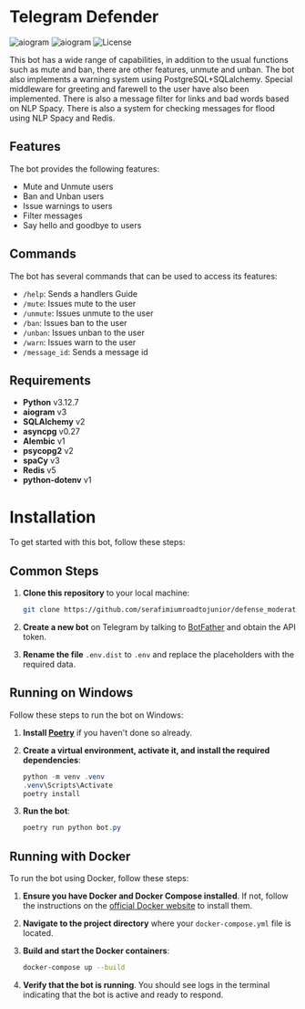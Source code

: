 # Telegram Defender

![aiogram](https://img.shields.io/badge/python-v3.12.7-blue.svg?logo=python&logoColor=yellow) ![aiogram](https://img.shields.io/badge/aiogram-v3-blue.svg?logo=telegram) ![License](https://img.shields.io/badge/license-MIT-blue.svg)

This bot has a wide range of capabilities, in addition to the usual functions such as mute and ban, there are other features, unmute and unban. The bot also implements a warning system using PostgreSQL+SQLalchemy. Special middleware for greeting and farewell to the user have also been implemented. There is also a message filter for links and bad words based on NLP Spacy. There is also a system for checking messages for flood using NLP Spacy and Redis.

## Features

The bot provides the following features:

- Mute and Unmute users
- Ban and Unban users
- Issue warnings to users
- Filter messages
- Say hello and goodbye to users

## Commands

The bot has several commands that can be used to access its features:

- `/help`: Sends a handlers Guide
- `/mute`: Issues mute to the user
- `/unmute`: Issues unmute to the user
- `/ban`: Issues ban to the user
- `/unban`: Issues unban to the user
- `/warn`: Issues warn to the user
- `/message_id`: Sends a message id

## Requirements

- **Python** v3.12.7
- **aiogram** v3
- **SQLAlchemy** v2
- **asyncpg** v0.27
- **Alembic** v1
- **psycopg2** v2
- **spaCy** v3
- **Redis** v5
- **python-dotenv** v1

# Installation

To get started with this bot, follow these steps:

## Common Steps

1. **Clone this repository** to your local machine:

    ```bash
    git clone https://github.com/serafimiumroadtojunior/defense_moderator_v2
    ```

2. **Create a new bot** on Telegram by talking to [BotFather](https://www.siteguarding.com/en/how-to-get-telegram-bot-api-token) and obtain the API token.

3. **Rename the file** `.env.dist` to `.env` and replace the placeholders with the required data.

## Running on Windows

Follow these steps to run the bot on Windows:

1. **Install [Poetry](https://python-poetry.org/docs/#installation)** if you haven't done so already.

2. **Create a virtual environment, activate it, and install the required dependencies**:

    ```powershell
    python -m venv .venv
    .venv\Scripts\Activate
    poetry install
    ```

3. **Run the bot**:

    ```powershell
    poetry run python bot.py
    ```

## Running with Docker

To run the bot using Docker, follow these steps:

1. **Ensure you have Docker and Docker Compose installed**. If not, follow the instructions on the [official Docker website](https://docs.docker.com/get-docker/) to install them.

2. **Navigate to the project directory** where your `docker-compose.yml` file is located.

3. **Build and start the Docker containers**:

    ```bash
    docker-compose up --build
    ```

4. **Verify that the bot is running**. You should see logs in the terminal indicating that the bot is active and ready to respond.
